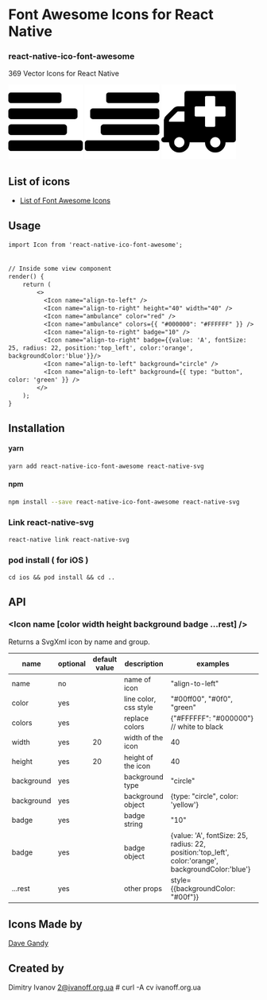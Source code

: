 # Font Awesome Icons for React Native

### react-native-ico-font-awesome

369 Vector Icons for React Native

<img src="./static/align-to-left.png" alt="align-to-left" width="150" height="150"> <img src="./static/align-to-right.png" alt="align-to-right" width="150" height="150"> <img src="./static/ambulance.png" alt="ambulance" width="150" height="150">

## List of icons

- [List of Font Awesome Icons](http://ico.simpleness.org/pack/font-awesome)

## Usage

```
import Icon from 'react-native-ico-font-awesome';


// Inside some view component
render() {
    return (
        <>
          <Icon name="align-to-left" />
          <Icon name="align-to-right" height="40" width="40" />
          <Icon name="ambulance" color="red" />
          <Icon name="ambulance" colors={{ "#000000": "#FFFFFF" }} />
          <Icon name="align-to-right" badge="10" />
          <Icon name="align-to-right" badge={{value: 'A', fontSize: 25, radius: 22, position:'top_left', color:'orange', backgroundColor:'blue'}}/>
          <Icon name="align-to-left" background="circle" />
          <Icon name="align-to-left" background={{ type: "button", color: 'green' }} />
        </>
    );
}

```

## Installation

#### yarn

```bash
yarn add react-native-ico-font-awesome react-native-svg
```

#### npm

```bash
npm install --save react-native-ico-font-awesome react-native-svg
```

### Link react-native-svg

```bash
react-native link react-native-svg
```

### pod install ( for iOS )

```
cd ios && pod install && cd ..
```

## API

### <Icon name [color width height background badge ...rest] />

Returns a SvgXml icon by name and group.

 name | optional | default value | description | examples
------|----------|---------------|-------------|---------
name | no |  | name of icon | "align-to-left"
color | yes | | line color, css style | "#00ff00", "#0f0", "green"
colors | yes | | replace colors | {"#FFFFFF": "#000000"} // white to black
width | yes | 20 | width of the icon | 40
height | yes | 20 | height of the icon | 40
background | yes | | background type | "circle"
background | yes | | background object | {type: "circle", color: 'yellow'}
badge | yes | | badge string | "10"
badge | yes | | badge object | {value: 'A', fontSize: 25, radius: 22, position:'top_left', color:'orange', backgroundColor:'blue'}
...rest | yes | | other props | style={{backgroundColor: "#00f"}}

## Icons Made by

[Dave Gandy](https://www.flaticon.com/authors/dave-gandy)

## Created by

Dimitry Ivanov <2@ivanoff.org.ua> # curl -A cv ivanoff.org.ua
